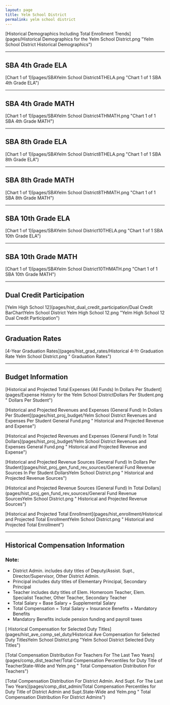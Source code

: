 ```yaml
---
layout: page
title: Yelm School District
permalink: yelm school district
---
```



[Historical Demographics Including Total Enrollment Trends](pages/Historical Demographics for the Yelm School District.png "Yelm School District Historical Demographics")

___

## SBA 4th Grade ELA

[Chart 1 of 1](pages/SBAYelm School District4THELA.png "Chart 1 of 1 SBA 4th Grade ELA")


___

## SBA 4th Grade MATH

[Chart 1 of 1](pages/SBAYelm School District4THMATH.png "Chart 1 of 1 SBA 4th Grade MATH")


___

## SBA 8th Grade ELA

[Chart 1 of 1](pages/SBAYelm School District8THELA.png "Chart 1 of 1 SBA 8th Grade ELA")


___

## SBA 8th Grade MATH

[Chart 1 of 1](pages/SBAYelm School District8THMATH.png "Chart 1 of 1 SBA 8th Grade MATH")


___

## SBA 10th Grade ELA

[Chart 1 of 1](pages/SBAYelm School District10THELA.png "Chart 1 of 1 SBA 10th Grade ELA")


___

## SBA 10th Grade MATH

[Chart 1 of 1](pages/SBAYelm School District10THMATH.png "Chart 1 of 1 SBA 10th Grade MATH")


___

## Dual Credit Participation

[Yelm High School 12](pages/hist_dual_credit_participation/Dual Credit BarChartYelm School District Yelm High School 12.png "Yelm High School 12 Dual Credit Participation")


___

## Graduation Rates

[4-Year Graduation Rates](pages/hist_grad_rates/Historical 4-Yr Graduation Rate Yelm School District.png " Graduation Rates")


___

## Budget Information

[Historical and Projected Total Expenses (All Funds) In Dollars Per Student](pages/Expense History for the Yelm School DistrictDollars Per Student.png " Dollars Per Student")

[Historical and Projected Revenues and Expenses (General Fund) In Dollars Per Student](pages/hist_proj_budget/Yelm School District Revenues and Expenses Per Student General Fund.png " Historical and Projected Revenue and Expense")

[Historical and Projected Revenues and Expenses (General Fund) In Total Dollars](pages/hist_proj_budget/Yelm School District Revenues and Expenses General Fund.png " Historical and Projected Revenue and Expense")

[Historical and Projected Revenue Sources (General Fund) In Dollars Per Student](pages/hist_proj_gen_fund_rev_sources/General Fund Revenue Sources In Per Student DollarsYelm School District.png " Historical and Projected Revenue Sources")

[Historical and Projected Revenue Sources (General Fund) In Total Dollars](pages/hist_proj_gen_fund_rev_sources/General Fund Revenue SourcesYelm School District.png " Historical and Projected Revenue Sources")

[Historical and Projected Total Enrollment](pages/hist_enrollment/Historical and Projected Total EnrollmentYelm School District.png " Historical and Projected Total Enrollment")


___

## Historical Compensation Information
### Note:
- District Admin. includes duty titles of Deputy/Assist. Supt., Director/Supervisor, Other District Admin.
- Principal includes duty titles of Elementary Principal, Secondary Principal
- Teacher includes duty titles of Elem. Homeroom Teacher, Elem. Specialist Teacher, Other Teacher, Secondary Teacher
- Total Salary = Base Salary + Supplemental Salary
- Total Compensation = Total Salary + Insurance Benefits + Mandatory Benefits
- Mandatory Benefits include pension funding and payroll taxes

[ Historical Compensation for Selected Duty Titles](pages/hist_ave_comp_sel_duty/Historical Ave Compensation for Selected Duty TitlesYelm School District.png "Yelm School District Selected Duty Titles")

[Total Compensation Distribution For Teachers For The Last Two Years](pages/comp_dist_teacher/Total Compensation Percentiles for Duty Title of TeacherState-Wide and Yelm.png " Total Compensation Distribution For Teachers")

[Total Compensation Distribution For District Admin. And Supt. For The Last Two Years](pages/comp_dist_admin/Total Compensation Percentiles for Duty Title of District Admin and Supt.State-Wide and Yelm.png " Total Compensation Distribution For District Admins")

